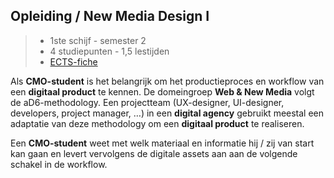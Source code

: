 Opleiding **/ New Media Design I**
----------------------------------

> - 1ste schijf - semester 2
> - 4 studiepunten - 1,5 lestijden
> - [ECTS-fiche]

[ECTS-fiche]: https://bamaflexweb.arteveldehs.be/BMFUIDetailxOLOD.aspx?a=63943&b=5&c=1

Als **CMO-student** is het belangrijk om het productieproces en workflow van een **digitaal product** te kennen. De domeingroep **Web & New Media** volgt de aD6-methodology. Een projectteam (UX-designer, UI-designer, developers, project manager, …) in een **digital agency** gebruikt meestal een adaptatie van deze methodology om een **digitaal product** te realiseren. 

Een **CMO-student** weet met welk materiaal en informatie hij / zij van start kan gaan en levert vervolgens de digitale assets aan aan de volgende schakel in de workflow.